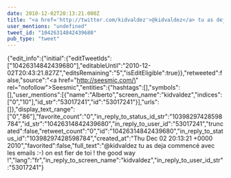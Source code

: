 ```yaml
---
date: 2010-12-02T20:13:21.000Z
title: "<a href='http://twitter.com/kidvaldez'>@kidvaldez</a> tu as deja commencé avec les emails :-) on est fier de toi ! the good way !″"
user_mentions: "undefined"
tweet_id: "10426314842439680"
pub_type: "tweet"
---
```

{"edit_info":{"initial":{"editTweetIds":["10426314842439680"],"editableUntil":"2010-12-02T20:43:21.827Z","editsRemaining":"5","isEditEligible":true}},"retweeted":false,"source":"<a href=\"http://seesmic.com/\" rel=\"nofollow\">Seesmic</a>","entities":{"hashtags":[],"symbols":[],"user_mentions":[{"name":"Alberto","screen_name":"kidvaldez","indices":["0","10"],"id_str":"53017241","id":"53017241"}],"urls":[]},"display_text_range":["0","86"],"favorite_count":"0","in_reply_to_status_id_str":"10398297428598784","id_str":"10426314842439680","in_reply_to_user_id":"53017241","truncated":false,"retweet_count":"0","id":"10426314842439680","in_reply_to_status_id":"10398297428598784","created_at":"Thu Dec 02 20:13:21 +0000 2010","favorited":false,"full_text":"@kidvaldez tu as deja commencé avec les emails :-) on est fier de toi ! the good way !","lang":"fr","in_reply_to_screen_name":"kidvaldez","in_reply_to_user_id_str":"53017241"}
